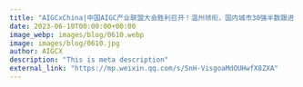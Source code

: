 ```yaml
---
title: "AIGCxChina|中国AIGC产业联盟大会胜利召开！温州领衔，国内城市30强半数跟进！"
date: 2023-06-10T00:00:00+00:00
image_webp: images/blog/0610.webp
image: images/blog/0610.jpg
author: AIGCX
description: "This is meta description"
external_link: "https://mp.weixin.qq.com/s/SnH-VisgoaMdOUHwfX8ZXA"
---
```

